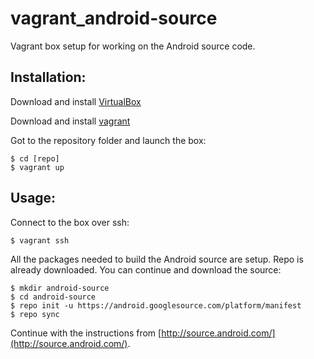 vagrant_android-source
======================

Vagrant box setup for working on the Android source code.

Installation:
-------------

Download and install [VirtualBox](http://www.virtualbox.org/)

Download and install [vagrant](http://vagrantup.com/)

Got to the repository folder and launch the box:


    $ cd [repo]
    $ vagrant up

Usage:
----------

Connect to the box over ssh:

	$ vagrant ssh

All the packages needed to build the Android source are setup. Repo is already downloaded.
You can continue and download the source:

	$ mkdir android-source
	$ cd android-source
	$ repo init -u https://android.googlesource.com/platform/manifest
	$ repo sync

Continue with the instructions from [http://source.android.com/](http://source.android.com/).